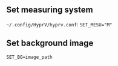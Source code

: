 ## Set measuring system
`~/.config/HyprV/hyprv.conf`:
`SET_MESU="M"`

## Set background image
`SET_BG=image_path`
